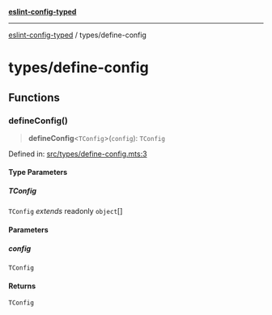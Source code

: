 [**eslint-config-typed**](../README.md)

---

[eslint-config-typed](../README.md) / types/define-config

# types/define-config

## Functions

### defineConfig()

> **defineConfig**\<`TConfig`\>(`config`): `TConfig`

Defined in: [src/types/define-config.mts:3](https://github.com/noshiro-pf/eslint-config-typed/blob/main/src/types/define-config.mts#L3)

#### Type Parameters

##### TConfig

`TConfig` _extends_ readonly `object`[]

#### Parameters

##### config

`TConfig`

#### Returns

`TConfig`
